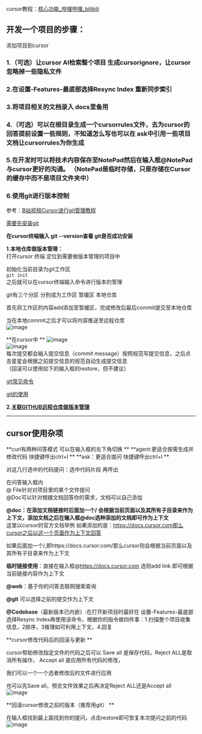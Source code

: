 cursor教程：[核心功能_哔哩哔哩_bilibili](https://www.bilibili.com/video/BV1yorUYWEGD?spm_id_from=333.788.videopod.sections&vd_source=b9c639db66d1d92699bdd73eff797082&p=4)

## 开发一个项目的步骤：  
添加项目到cursor  
### **1.（可选）让cursor AI检索整个项目 生成cursorignore，让cursor忽略掉一些隐私文件**  

### **2.在设置-Features-最底部选择Resync Index 重新同步索引**  

### **3.将项目相关的文档录入 docs里备用**  

### **4.（可选）可以在根目录生成一个cursorrules文件，去为cursor的回答提前设置一些规则，不知道怎么写也可以在 ask中引用一些项目文档让cursorrules为你生成**


### **5.在开发时可以将技术内容保存至NotePad然后在输入框@NotePad 与cursor更好的沟通。 （NotePad是临时存储，只是存储在Cursor的缓存中而不是项目文件夹中）**  

### **6.使用git进行版本控制**  
参考：[B站视频Cursor进行git管理教程](https://www.bilibili.com/video/BV1dHrYYwEUH/?spm_id_from=333.337.search-card.all.click&vd_source=b9c639db66d1d92699bdd73eff797082)

 [需要先安装git](https://github.com/Zorinman/git-github/blob/main/git%E4%B8%8Egithub/git%E5%92%8Cgithub%E7%9A%84%E5%85%B3%E7%B3%BB.md)

**在cursor终端输入 git --version查看 git是否成功安装**  




**1.本地仓库做版本管理：**  
打开cursor 终端 定位到需要做版本管理的项目中 

初始化当前目录为git工作区  
`git init`  
之后就可以在cursor终端输入命令进行版本的管理  

git有三个分区 分别成为工作区 暂缓区 本地仓库  

首先将工作区的内容add添加至暂缓区，完成修改后最后commit提交至本地仓库 

当在本地commit之后才可以将内容推送至远程仓库  
![image](https://github.com/user-attachments/assets/a8610637-c98e-4312-ba86-647e90343c46)  

**在cursor中 **
![image](https://github.com/user-attachments/assets/228ab7f2-d11a-4441-a66a-65295683b7c5)  
![image](https://github.com/user-attachments/assets/604ce18f-330b-4073-b410-ade3e610e85c)  
每次提交都会输入提交信息（commit message）按照规范写提交信息，之后点击星星会根据之前提交信息的规范自动生成提交信息  
（回滚可以使用如下的输入框的restore，但不建议）  

[git常见命令](https://github.com/Zorinman/git-github/blob/main/git%E4%B8%8Egithub/git%E7%9A%84%E5%9F%BA%E6%9C%AC%E5%91%BD%E4%BB%A4.md)  

[git的使用](https://github.com/Zorinman/git-github/blob/main/git%E4%B8%8Egithub/git%E7%9A%84%E4%BD%BF%E7%94%A8.md)



**2.[关联GITHUB远程仓库做版本管理](https://github.com/Zorinman/git-github/blob/main/git%E4%B8%8Egithub/git%E7%9A%84%E4%BD%BF%E7%94%A8.md)**




--------------------------------------------------------
## cursor使用杂项  
**curl有两种问答模式 可以在输入框的左下角切换 ** 
**agent:更适合按需生成并修改代码 快捷键呼出ctrl+I   **
**ask：更适合提问 快捷键呼出ctrl+l   **


对这几行选中的代码提问：选中代码片段 再呼出   

在问答输入框内  
@ File针对对项目里的某个文件提问  
@Doc可以针对根据文档回答你的需求，文档可以自己添加  


**@doc：在添加文档链接时后面加一个/ 会根据当前页面以及其所有子目录来作为上下文，添加文档之后在输入框@doc选种添加的文档即可作为上下文**  
这里以cursor的官方文档举例
如果添加的是：https://docs.cursor.com那么cursor之后以这一个页面作为上下文回答  

如果后面加一个/,即https://docs.cursor.com/那么cursor则会根据当前页面以及其所有子目录来作为上下文  

**临时链接使用**：直接在输入框@https://docs.cursor.com 选则add link 即可根据当前链接内容作为上下文  

**@web**：基于你的问答去联网搜索查询  

**@git** 可以选择之前的提交作为上下文  

**@Codebase**（最新版本已内嵌）:在打开新项目时最好在 设置-Features-最底部选择Resync Index再使用该命令，根据你的指令做四件事：1.扫描整个项目收集信息，2排序，3推理如可利用上下文，4.回复   

**cursor修改代码后的回滚与更新  **

cursor帮助修改指定文件的代码之后可以 Save all 是保存代码，Reject ALL是取消所有操作， Accept all 是应用所有代码的修改，   

我们可以一个一个选者修改后的文件进行应用  

也可以先Save all，预览文件效果之后再决定Reject ALL还是Accept all  
![image](https://github.com/user-attachments/assets/59d5ba4f-0d20-414f-abcd-71784d335b45)





**回滚cursor修改之前的版本（推荐用git）  **

在输入框找到最上面找到你的提问，点击restore即可恢复本次提问之前的代码  
![image](https://github.com/user-attachments/assets/16193e80-2582-4be5-88bf-4515ea82e40f)




